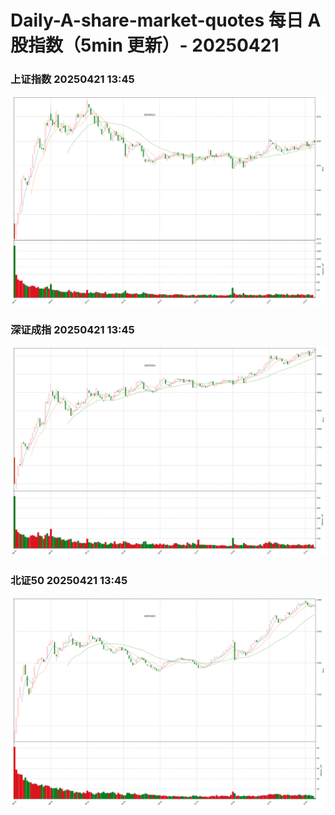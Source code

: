 
# Daily-A-share-market-quotes 每日 A 股指数（5min 更新）- 20250421

### 上证指数 20250421 13:45
![](./fig/2025/4/20250421-sh000001.png)

### 深证成指 20250421 13:45
![](./fig/2025/4/20250421-sz399001.png)

### 北证50 20250421 13:45
![](./fig/2025/4/20250421-bj899050.png)
